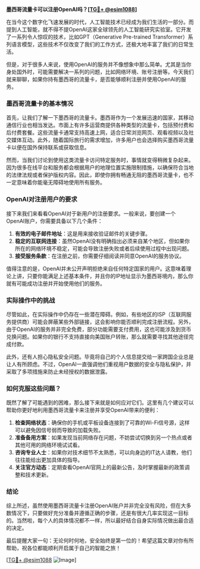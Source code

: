 **墨西哥流量卡可以注册OpenAI吗？[[TG💪+ @esim1088](https://t.me/s/esim1088)]**

在当今这个数字化飞速发展的时代，人工智能技术已经成为我们生活的一部分。而提到人工智能，就不得不提OpenAI这家全球领先的人工智能研究实验室。它开发了一系列令人惊叹的技术，比如GPT（Generative Pre-trained Transformer）系列语言模型，这些技术不仅改变了我们的工作方式，还极大地丰富了我们的日常生活。

但是，对于很多人来说，使用OpenAI的服务并不像想象中那么简单。尤其是当你身处国外时，可能需要解决一系列的问题，比如网络环境、账号注册等。今天我们就来聊聊，如果你持有墨西哥的流量卡，是否能够顺利注册并使用OpenAI的服务。

### 墨西哥流量卡的基本情况

首先，让我们了解一下墨西哥的流量卡。墨西哥作为一个发展迅速的国家，其移动通信行业也相当发达。市面上有许多运营商提供各种类型的流量卡，包括预付费和后付费套餐。这些流量卡通常支持高速上网，适合日常浏览网页、观看视频以及社交媒体互动。此外，随着国际旅行的需求增加，许多用户也会选择购买墨西哥流量卡以便在国外保持联系或获取信息。

然而，当我们讨论到使用这类流量卡访问特定服务时，事情就变得稍微复杂起来。因为很多在线平台和服务都会根据用户的地理位置实施限制措施，以确保符合当地的法律法规或者保护版权内容。因此，即使你拥有畅通无阻的墨西哥流量卡，也不一定意味着你能毫无障碍地使用所有服务。

### OpenAI对注册用户的要求

接下来我们来看看OpenAI对于新用户的注册要求。一般来说，要创建一个OpenAI账户，你需要具备以下几个条件：

1. **有效的电子邮件地址**：这是用来接收验证邮件的关键步骤。
2. **稳定的互联网连接**：虽然OpenAI没有明确指出必须来自某个地区，但如果你所在的网络环境不稳定，可能会导致注册失败或者后续使用过程中出现问题。
3. **接受服务条款**：在注册之前，你需要仔细阅读并同意OpenAI的服务协议。

值得注意的是，OpenAI并未公开声明拒绝来自任何特定国家的用户。这意味着理论上讲，只要你能满足上述基本条件，并且你的IP地址显示为墨西哥境内，那么你就有可能成功注册并开始使用他们的服务。

### 实际操作中的挑战

尽管如此，在实际操作中仍存在一些潜在障碍。例如，有些地区的ISP（互联网服务提供商）可能会屏蔽某些外部链接，这会影响你能否顺利完成注册流程。另外，由于OpenAI的服务并非完全免费，部分功能需要支付费用，这也可能涉及到货币兑换问题。如果你的银行不支持直接向美国账户转账，那么就需要寻找其他途径完成付款。

此外，还有人担心隐私安全问题。毕竟将自己的个人信息提交给一家跨国企业总是让人有所顾虑。不过，OpenAI一直强调他们重视用户数据的安全与隐私保护，并采取了多项措施来防止未经授权的数据泄露。

### 如何克服这些问题？

既然了解了可能遇到的困难，那么接下来就是如何应对它们。这里有几个建议可以帮助你更好地利用墨西哥流量卡来注册并享受OpenAI带来的便利：

1. **检查网络状态**：确保你的手机或平板设备连接到了可靠的Wi-Fi信号源，这样可以避免因信号弱而导致的加载失败。
2. **准备备用方案**：如果发现当前网络存在问题，不妨尝试切换到另一个热点或者其他可用的网络环境试试看。
3. **咨询专业人士**：如果你对技术细节不太熟悉，可以向身边的IT达人请教，他们往往能给出更加具体的指导。
4. **关注官方动态**：定期查看OpenAI官网上的最新公告，及时掌握最新的政策调整和技术更新。

### 结论

综上所述，虽然使用墨西哥流量卡注册OpenAI账户并非完全没有风险，但在大多数情况下，只要做好充分准备并遵循正确的步骤，还是有很大几率实现这一目标的。当然啦，每个人的具体情况都不一样，所以最好结合自身实际情况做出最合适的决定。

最后提醒大家一句：无论何时何地，安全始终是第一位的！希望这篇文章对你有所帮助，祝各位都能顺利开启属于自己的智能之旅！

[[TG💪+ @esim1088](https://t.me/s/esim1088) ![Image](https://i.postimg.cc/4NQfJmqS/Snipaste-2025-05-13-00-14-12.png)]